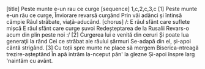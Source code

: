 [title] Peste munte e-un rau ce curge
[sequence] 1,c,2,c,3,c
[1]
Peste munte e-un râu ce curge,
Înviorare revarsă curgând
Prin văi adânci și întinsă câmpie
Râul străbate, viață-aducând.
[chorus]
/: E râul sfânt care suflete mișcă
E râul sfânt care curge șuvoi
Redeșteptarea de la Rusalii
Revars-o acum din plin peste noi :/
[2]
Curgerea lui e venită din ceruri
Și poate lua generaţii la rând
Cei ce străbat ale râului șărmuri
Se-adapă din el, și-apoi cântă strigând.
[3]
Cu toții spre munte ne place să mergem
Biserica-ntreagă trezire-așteptând
În apă intrăm la-nceput pân' la glezne
Și-apoi înspre larg 'naintăm cu avânt.


